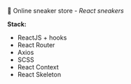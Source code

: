👟 Online sneaker store - *React sneakers*

**Stack:**

- ReactJS + hooks
- React Router
- Axios
- SCSS
- React Context
- React Skeleton
